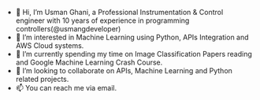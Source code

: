 - 👋 Hi, I’m Usman Ghani, a Professional Instrumentation & Control engineer with 10 years of experience in programming controllers(@usmangdeveloper)
- 👀 I’m interested in Machine Learning using Python, APIs Integration and AWS Cloud systems.
- 🌱 I’m currently spending my time on Image Classification Papers reading and Google Machine Learning Crash Course.
- 💞️ I’m looking to collaborate on APIs, Machine Learning and Python related projects.
- 📫  You can reach me via email.

<!---
usmangdeveloper/usmangdeveloper is a ✨ special ✨ repository because its `README.md` (this file) appears on your GitHub profile.
You can click the Preview link to take a look at your changes.
--->
